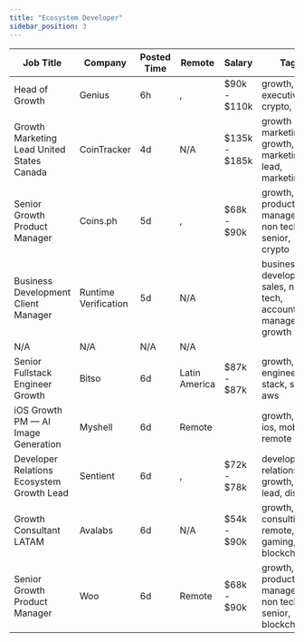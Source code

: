 ```yaml
---
title: "Ecosystem Developer"
sidebar_position: 3
---
```


| Job Title | Company | Posted Time | Remote | Salary | Tags | Apply Link |
|-----------|---------|-------------|--------|--------|------|------------|
| Head of Growth | Genius | 6h | , | $90k - $110k | growth, executive, crypto, defi | [Apply](https://web3.career/head-of-growth-genius/137565) |
| Growth Marketing Lead United States Canada | CoinTracker | 4d | N/A | $135k - $185k | growth marketing, growth, lead, marketing lead, marketing | [Apply](https://web3.career/growth-marketing-lead-united-states-canada-cointracker/135228) |
| Senior Growth Product Manager | Coins.ph | 5d | , | $68k - $90k | growth, product manager, non tech, senior, crypto | [Apply](https://web3.career/senior-growth-product-manager-coins/134661) |
| Business Development Client Manager | Runtime Verification | 5d | N/A |  | business development, sales, non tech, account manager, growth | [Apply](https://web3.career/business-development-client-manager-runtime-verification/134232) |
| N/A | N/A | N/A | N/A |  |  | [Apply](https://web3.career/metana) |
| Senior Fullstack Engineer Growth | Bitso | 6d | Latin America | $87k - $87k | growth, engineer, full stack, senior, aws | [Apply](https://web3.career/senior-fullstack-engineer-growth-bitso/133506) |
| iOS Growth PM — AI Image Generation | Myshell | 6d | Remote |  | growth, ai, ios, mobile, remote | [Apply](https://web3.career/ios-growth-pm-ai-image-generation-myshell/133347) |
| Developer Relations Ecosystem Growth Lead | Sentient | 6d | , | $72k - $78k | developer relations, growth, dev, lead, discord | [Apply](https://web3.career/developer-relations-ecosystem-growth-lead-sentient/133341) |
| Growth Consultant LATAM | Avalabs | 6d | N/A | $54k - $90k | growth, consulting, remote, gaming, blockchain | [Apply](https://web3.career/growth-consultant-latam-avalabs/80818) |
| Senior Growth Product Manager | Woo | 6d | Remote | $68k - $90k | growth, product manager, non tech, senior, blockchain | [Apply](https://web3.career/senior-growth-product-manager-woo/95664) |
